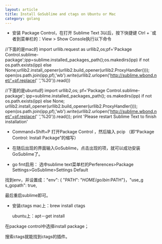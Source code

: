 ```yaml
---
layout: article
title: Install GoSublime and ctags on Ubuntu or Mac
category: golang
---
```

 
 
+ 安装 Package Control，在打开 Sublime Text 3以后，按下快捷键 Ctrl + `或者到菜单栏的：View > Show Console执行以下命令

//下面的是mac的
import urllib.request as urllib2,os;pf='Package Control.sublime-package';ipp=sublime.installed_packages_path();os.makedirs(ipp) if not os.path.exists(ipp) else None;urllib2.install_opener(urllib2.build_opener(urllib2.ProxyHandler())); open(os.path.join(ipp,pf),'wb').write(urllib2.urlopen('http://sublime.wbond.net/'+pf.replace(' ','%20')).read())

//下面的是ubuntu的
import urllib2,os; pf='Package Control.sublime-package'; ipp=sublime.installed_packages_path(); os.makedirs(ipp) if not os.path.exists(ipp) else None; urllib2.install_opener(urllib2.build_opener(urllib2.ProxyHandler())); open(os.path.join(ipp,pf),'wb').write(urllib2.urlopen('http://sublime.wbond.net/'+pf.replace(' ','%20')).read()); print 'Please restart Sublime Text to finish installation'

+ Command+Shift+P 打开Package Control ，然后输入 pcip （即“Package Control: Install Package”的缩写）

+ 在随后出现的界面输入GoSublime，点击出现的项，就可以成功安装GoSublime了。

+ go fmt启用：
选中sublime text菜单栏的Perferences>Package Settings>GoSublime>Settings Default

找到env，并设置成："env": { "PATH": "$HOME/go/bin:$PATH"}，"use_g     s_gopath": true,

最后重启sublime即可。
+ 安装ctags
	mac上：brew install ctags
    
    ubuntu上：apt－get install
    
在package control中选择install package；

搜索ctags就能找到ctags的插件。

